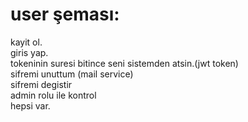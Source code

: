 # user şeması:
kayit ol.<br/>
giris yap.<br/>
tokeninin suresi bitince seni sistemden atsin.(jwt token)<br/>
sifremi unuttum (mail service)<br/>
sifremi degistir<br/>
admin rolu ile kontrol<br/>
hepsi var.<br/>
